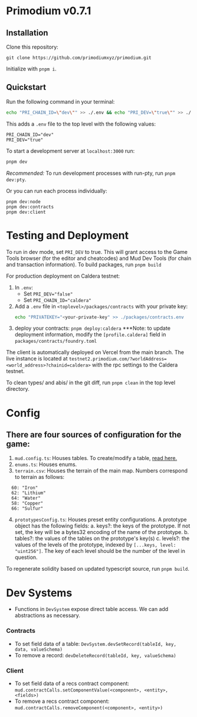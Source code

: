 # Primodium v0.7.1

## Installation

Clone this repository:

```
git clone https://github.com/primodiumxyz/primodium.git
```

Initialize with `pnpm i`.

## Quickstart

Run the following command in your terminal:

```bash
echo "PRI_CHAIN_ID=\"dev\"" >> ./.env && echo "PRI_DEV=\"true\"" >> ./.env
```

This adds a `.env` file to the top level with the following values:

```
PRI_CHAIN_ID="dev"
PRI_DEV="true"
```

To start a development server at `localhost:3000` run:

```bash
pnpm dev
```

_Recommended:_ To run development processes with run-pty, run `pnpm dev:pty`.

Or you can run each process individually:

```
pnpm dev:node
pnpm dev:contracts
pnpm dev:client
```

# Testing and Deployment

To run in dev mode, set `PRI_DEV` to true. This will grant access to the Game Tools browser (for the editor and cheatcodes) and Mud Dev Tools (for chain and transaction information).
To build packages, run `pnpm build`

For production deployment on Caldera testnet:

1. In `.env`:
   - Set `PRI_DEV="false"`
   - Set `PRI_CHAIN_ID="caldera"`
2. Add a `.env` file in `<toplevel>/packages/contracts` with your private key:
   ```bash
   echo "PRIVATEKEY="<your-private-key" >> ./packages/contracts.env
   ```
3. deploy your contracts:
   `pnpm deploy:caldera`
   \*\*\*Note: to update deployment information, modify the `[profile.caldera]` field in `packages/contracts/foundry.toml`

The client is automatically deployed on Vercel from the main branch. The live instance is located at `testnet2.primodium.com/?worldAddress=<world_address>?chainid=caldera>` with the rpc settings to the Caldera testnet.

To clean types/ and abis/ in the git diff, run `pnpm clean` in the top level directory.

# Config

## There are four sources of configuration for the game:

1. `mud.config.ts`: Houses tables. To create/modify a table, [read here.](https://mud.dev/world/config)
2. `enums.ts`: Houses enums.
3. `terrain.csv`: Houses the terrain of the main map. Numbers correspond to terrain as follows:

```
  60: "Iron"
  62: "Lithium"
  64: "Water"
  58: "Copper"
  66: "Sulfur"
```

4. `prototypesConfig.ts`: Houses preset entity configurations. A prototype object has the following fields:
   a. keys?: the keys of the prototype. If not set, the key will be a bytes32 encoding of the name of the prototype.
   b. tables?: the values of the tables on the prototype's key(s)
   c. levels?: the values of the levels of the prototype, indexed by `[...keys, level: "uint256"]`. The key of each level should be the number of the level in question.

To regenerate solidity based on updated typescript source, run `pnpm build`.

# Dev Systems

- Functions in `DevSystem` expose direct table access. We can add abstractions as necessary.

### Contracts

- To set field data of a table:
  `DevSystem.devSetRecord(tableId, key, data, valueSchema)`
- To remove a record:
  `devDeleteRecord(tableId, key, valueSchema)`

### Client

- To set field data of a recs contract component:
  `mud.contractCalls.setComponentValue(<component>, <entity>, <fields>)`
- To remove a recs contract component:
  `mud.contractCalls.removeComponent(<component>, <entity>)`
